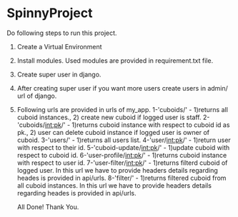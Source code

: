 # SpinnyProject

Do following steps to run this project.

1. Create a Virtual Environment
2. Install modules. Used modules are provided in requirement.txt file.
3. Create super user in django.
4. After creating super user if you want more users create users in admin/ url of django.
5. Following urls are provided in urls of my_app.
	1-'cuboids/' - 1)returns all cuboid instances., 2) create new cuboid if logged user is staff. 
    	2-'cuboids/<int:pk>/' - 1)returns cuboid instance with respect to cuboid id as pk., 2) user can delete cuboid instance if logged user is owner of cuboid.
    3-'users/' - 1)returns all users list. 
    4-'user/<int:pk>/' - 1)return user with respect to their id. 
    5-'cuboid-update/<int:pk>/' - 1)update cuboid with respect to cuboid id. 
    6-'user-profile/<int:pk>/' - 1)returns cuboid instance with respect to user id.
    7-'user-filter/<int:pk>/' - 1)returns filterd cuboid of logged user. In this url we have to provide headers details regarding heades is provided in api/urls.
    8-'filter/' - 1)returns filtered cuboid from all cuboid instances. In this url we have to provide headers details regarding heades is provided in api/urls.
    
    
    All Done! Thank You.

